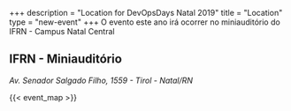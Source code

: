 +++
description = "Location for DevOpsDays Natal 2019"
title = "Location"
type = "new-event"
+++
O evento este ano irá ocorrer no miniauditório do IFRN - Campus Natal Central
## IFRN - Miniauditório
*Av. Senador Salgado Filho, 1559 - Tirol - Natal/RN*

<!-- Uncomment this only if you have set the coordinates for your location in the config yaml. Get Latitude and Longitude of a Point: http://itouchmap.com/latlong.html -->
{{< event_map >}}